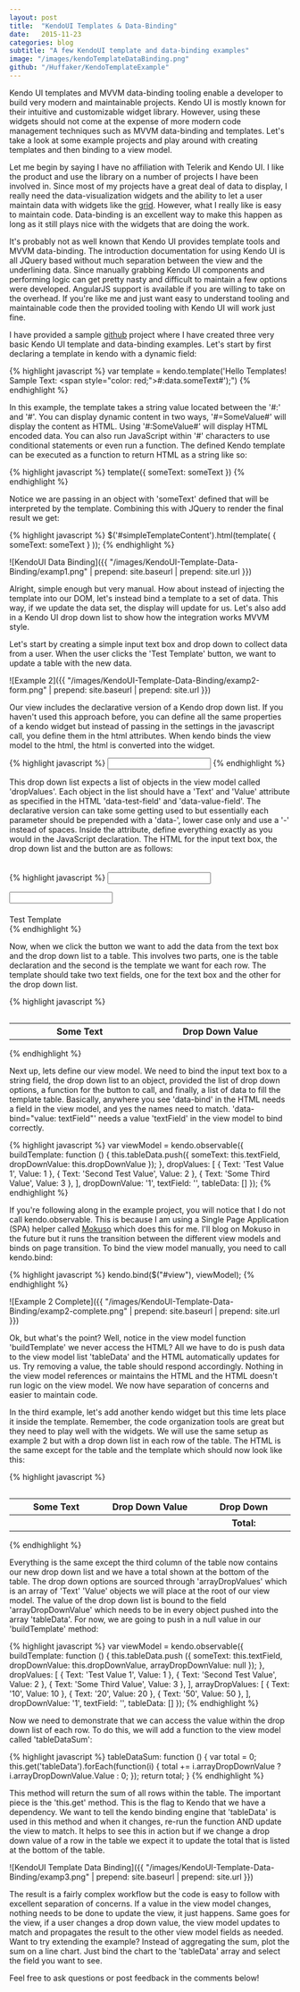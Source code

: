```yaml
---
layout: post
title:  "KendoUI Templates & Data-Binding"
date:   2015-11-23
categories: blog
subtitle: "A few KendoUI template and data-binding examples"
image: "/images/kendoTemplateDataBinding.png"
github: "/Huffaker/KendoTemplateExample"
---
```



Kendo UI templates and MVVM data-binding tooling enable a developer to build very modern and maintainable projects. Kendo UI is mostly known for their intuitive and customizable widget library. However, using these widgets should not come at the expense of more modern code management techniques such as MVVM data-binding and templates. Let's take a look at some example projects and play around with creating templates and then binding to a view model.

Let me begin by saying I have no affiliation with Telerik and Kendo UI. I like the product and use the library on a number of projects I have been involved in. Since most of my projects have a great deal of data to display, I really need the data-visualization widgets and the ability to let a user maintain data with widgets like the [grid](http://demos.telerik.com/kendo-ui/grid/index). However, what I really like is easy to maintain code. Data-binding is an excellent way to make this happen as long as it still plays nice with the widgets that are doing the work.

It's probably not as well known that Kendo UI provides template tools and MVVM data-binding. The introduction documentation for using Kendo UI is all JQuery based without much separation between the view and the underlining data. Since manually grabbing Kendo UI components and performing logic can get pretty nasty and difficult to maintain a few options were developed. AngularJS support is available if you are willing to take on the overhead. If you're like me and just want easy to understand tooling and maintainable code then the provided tooling with Kendo UI will work just fine.

I have provided a sample [github](http://github.com/Huffaker/KendoTemplateExample) project where I have created three very basic Kendo UI template and data-binding examples. Let's start by first declaring a template in kendo with a dynamic field:

{% highlight javascript %}
var template = kendo.template('Hello Templates!</br>Sample Text: <span style=\"color: red;\">#:data.someText#</span>');")
{% endhighlight %}

In this example, the template takes a string value located between the '#:' and '#'. You can display dynamic content in two ways, '#=SomeValue#' will display the content as HTML. Using '#:SomeValue#' will display HTML encoded data. You can also run JavaScript within '#' characters to use conditional statements or even run a function. The defined Kendo template can be executed as a function to return HTML as a string like so:

{% highlight javascript %}
template({ someText: someText })
{% endhighlight %}

Notice we are passing in an object with 'someText' defined that will be interpreted by the template. Combining this with JQuery to render the final result we get:

{% highlight javascript %}
$('#simpleTemplateContent').html(template(
    { someText: someText }
  ));
{% endhighlight %}

![KendoUI Data Binding]({{ "/images/KendoUI-Template-Data-Binding/examp1.png" | prepend: site.baseurl | prepend: site.url }})

Alright, simple enough but very manual. How about instead of injecting the template into our DOM, let's instead bind a template to a set of data. This way, if we update the data set, the display will update for us. Let's also add in a Kendo UI drop down list to show how the integration works MVVM style.

Let's start by creating a simple input text box and drop down to collect data from a user. When the user clicks the 'Test Template' button, we want to update a table with the new data.

![Example 2]({{ "/images/KendoUI-Template-Data-Binding/examp2-form.png" | prepend: site.baseurl | prepend: site.url }})

Our view includes the declarative version of a Kendo drop down list. If you haven't used this approach before, you can define all the same properties of a kendo widget but instead of passing in the settings in the javascript call, you define them in the html attributes. When kendo binds the view model to the html, the html is converted into the widget.

{% highlight javascript %}
<input id="someDropDownValue"
  data-role="dropdownlist"
  data-text-field="Text"
  data-value-field="Value"
  data-bind="value: dropDownValue, 
    source: dropValues" />
{% endhighlight %}

This drop down list expects a list of objects in the view model called 'dropValues'. Each object in the list should have a 'Text' and 'Value' attribute as specified in the HTML 'data-test-field' and 'data-value-field'. The declarative version can take some getting used to but essentially each parameter should be prepended with a 'data-', lower case only and use a '-' instead of spaces. Inside the attribute, define everything exactly as you would in the JavaScript declaration. The HTML for the input text box, the drop down list and the button are as follows:

{% highlight javascript %}
<input class="k-textbox" 
  type="text" id="someText" 
  style="margin-top: 20px;" 
  data-bind="value: textField" />
<div>
  <input id="someDropDownValue"
    data-role="dropdownlist"
    data-text-field="Text"
    data-value-field="Value"
    data-bind="value: dropDownValue,
      source: dropValues" />
</div>
<div class="k-button" 
  data-bind="click: 
  buildTemplate" 
  style="margin-top: 20px;">
    Test Template
</div>
{% endhighlight %}

Now, when we click the button we want to add the data from the text box and the drop down list to a table. This involves two parts, one is the table declaration and the second is the template we want for each row. The template should take two text fields, one for the text box and the other for the drop down list.

{% highlight javascript %}
<table style="margin-top: 30px">
  <tr>
    <th style="width: 300px;">Some Text</th>
    <th style="width: 300px;">Drop Down Value</th>
  </tr>
  <tbody id="simpleTemplateContent" 
    style="margin-top: 20px;"
	data-bind="source: tableData"
	data-template="templateTest">
  </tbody>
</table>
<script id="templateTest" type="text/x-kendo-template">
  <tr>
    <td>#=someText#</td>
    <td>#=dropDownValue#</td>
  </tr>
</script>
{% endhighlight %}

Next up, lets define our view model. We need to bind the input text box to a string field, the drop down list to an object, provided the list of drop down options, a function for the button to call, and finally, a list of data to fill the template table. Basically, anywhere you see 'data-bind' in the HTML needs a field in the view model, and yes the names need to match. 'data-bind="value: textField"' needs a value 'textField' in the view model to bind correctly.

{% highlight javascript %}
var viewModel = kendo.observable({
  buildTemplate: function () {
    this.tableData.push({ 
      someText: this.textField, 
      dropDownValue: this.dropDownValue
    });
  },
  dropValues: [
    { Text: 'Test Value 1', Value: 1 },
    { Text: 'Second Test Value', Value: 2 },
    { Text: 'Some Third Value', Value: 3 },
  ],
  dropDownValue: '1',
  textField: '',
  tableData: []
});
{% endhighlight %}

If you're following along in the example project, you will notice that I do not call kendo.observable. This is because I am using a Single Page Application (SPA) helper called [Mokuso](http://github.com/micahparker/mokuso) which does this for me. I'll blog on Mokuso in the future but it runs the transition between the different view models and binds on page transition. To bind the view model manually, you need to call kendo.bind:

{% highlight javascript %}
kendo.bind($("#view"), viewModel);
{% endhighlight %}

![Example 2 Complete]({{ "/images/KendoUI-Template-Data-Binding/examp2-complete.png" | prepend: site.baseurl | prepend: site.url }})

Ok, but what's the point? Well, notice in the view model function 'buildTemplate' we never access the HTML? All we have to do is push data to the view model list 'tableData' and the HTML automatically updates for us. Try removing a value, the table should respond accordingly. Nothing in the view model references or maintains the HTML and the HTML doesn't run logic on the view model. We now have separation of concerns and easier to maintain code.

In the third example, let's add another kendo widget but this time lets place it inside the template. Remember, the code organization tools are great but they need to play well with the widgets. We will use the same setup as example 2 but with a drop down list in each row of the table. The HTML is the same except for the table and the template which should now look like this:

{% highlight javascript %}
<table style="margin-top: 30px">
  <tr>
    <th style="width: 300px;">Some Text</th>
    <th style="width: 300px;">Drop Down Value</th>
    <th style="width: 300px;">Drop Down</th>
  </tr>
  <tbody id="simpleTemplateContent" 
    style="margin-top: 20px;" 
    data-bind="source: tableData" 
    data-template="example3TemplateTest">
  </tbody>
    <tr>
      <th></th>
      <th></th>
      <th>
        <strong>
        Total: 
          <span data-bind="text: tableDataSum">
          </span>
        </strong>
      </th>
    </tr>
</table>
<script id="example3TemplateTest" type="text/x-kendo-template">
  <tr>
    <td>#=someText#</td>
    <td>#=dropDownValue#</td>
    <td>
      <input data-role="dropdownlist"
      	data-text-field="Text"
      	data-value-field="Value"
      	data-placeholder="Select..."
      	data-bind="value: arrayDropDownValue, 
		  source: arrayDropValues" />
    </td>
  </tr>
</script>
{% endhighlight %}

Everything is the same except the third column of the table now contains our new drop down list and we have a total shown at the bottom of the table. The drop down options are sourced through 'arrayDropValues' which is an array of 'Text' 'Value' objects we will place at the root of our view model. The value of the drop down list is bound to the field 'arrayDropDownValue' which needs to be in every object pushed into the array 'tableData'. For now, we are going to push in a null value in our 'buildTemplate' method:

{% highlight javascript %}
var viewModel = kendo.observable({
  buildTemplate: function () {
    this.tableData.push ({ 
      someText: this.textField, 
      dropDownValue: this.dropDownValue, 
      arrayDropDownValue: null 
    });
  },
  dropValues: [
    { Text: 'Test Value 1', Value: 1 },
    { Text: 'Second Test Value', Value: 2 },
    { Text: 'Some Third Value', Value: 3 },
  ],
  arrayDropValues: [
    { Text: '10', Value: 10 },
    { Text: '20', Value: 20 },
    { Text: '50', Value: 50 },
  ],
  dropDownValue: '1',
  textField: '',
  tableData: []
});
{% endhighlight %}

Now we need to demonstrate that we can access the value within the drop down list of each row. To do this, we will add a function to the view model called 'tableDataSum':

{% highlight javascript %}
tableDataSum: function () {
  var total = 0;
  this.get('tableData').forEach(function(i) {
    total += i.arrayDropDownValue ? i.arrayDropDownValue.Value : 0;
  });
  return total;
}
{% endhighlight %}

This method will return the sum of all rows within the table. The important piece is the 'this.get' method. This is the flag to Kendo that we have a dependency. We want to tell the kendo binding engine that 'tableData' is used in this method and when it changes, re-run the function AND update the view to match. It helps to see this in action but if we change a drop down value of a row in the table we expect it to update the total that is listed at the bottom of the table.

![KendoUI Template Data Binding]({{ "/images/KendoUI-Template-Data-Binding/examp3.png" | prepend: site.baseurl | prepend: site.url }})

The result is a fairly complex workflow but the code is easy to follow with excellent separation of concerns. If a value in the view model changes, nothing needs to be done to update the view, it just happens. Same goes for the view, if a user changes a drop down value, the view model updates to match and propagates the result to the other view model fields as needed. Want to try extending the example? Instead of aggregating the sum, plot the sum on a line chart. Just bind the chart to the 'tableData' array and select the field you want to see.

Feel free to ask questions or post feedback in the comments below!

